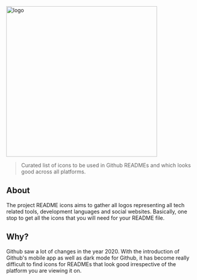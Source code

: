 <img alt="logo" src="https://raw.githubusercontent.com/rahul-jha98/README_icons/master/logo.svg" width="400">

> Curated list of icons to be used in Github READMEs and which looks good across all platforms.

## About

The project README icons aims to gather all logos representing all tech related tools, development languages and social websites. Basically, one stop to get all the icons that you will need for your README file. 

## Why?

Github saw a lot of changes in the year 2020. With the introduction of Github's mobile app as well as dark mode for Github, it has become really difficult to find icons for READMEs that look good irrespective of the platform you are viewing it on. 
